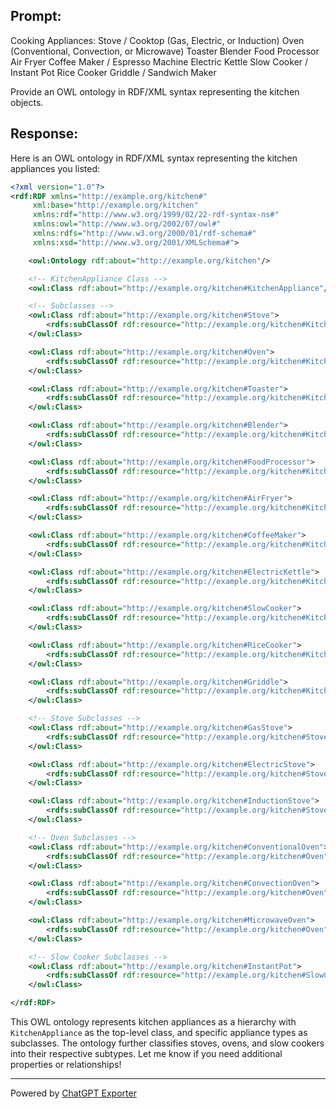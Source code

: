 ## Prompt:
Cooking Appliances:
Stove / Cooktop (Gas, Electric, or Induction)
Oven (Conventional, Convection, or Microwave)
Toaster
Blender
Food Processor
Air Fryer
Coffee Maker / Espresso Machine
Electric Kettle
Slow Cooker / Instant Pot
Rice Cooker
Griddle / Sandwich Maker

Provide an OWL ontology in RDF/XML syntax representing the kitchen objects.

## Response:
Here is an OWL ontology in RDF/XML syntax representing the kitchen appliances you listed:

```xml
<?xml version="1.0"?>
<rdf:RDF xmlns="http://example.org/kitchen#"
     xml:base="http://example.org/kitchen"
     xmlns:rdf="http://www.w3.org/1999/02/22-rdf-syntax-ns#"
     xmlns:owl="http://www.w3.org/2002/07/owl#"
     xmlns:rdfs="http://www.w3.org/2000/01/rdf-schema#"
     xmlns:xsd="http://www.w3.org/2001/XMLSchema#">

    <owl:Ontology rdf:about="http://example.org/kitchen"/>

    <!-- KitchenAppliance Class -->
    <owl:Class rdf:about="http://example.org/kitchen#KitchenAppliance"/>

    <!-- Subclasses -->
    <owl:Class rdf:about="http://example.org/kitchen#Stove">
        <rdfs:subClassOf rdf:resource="http://example.org/kitchen#KitchenAppliance"/>
    </owl:Class>

    <owl:Class rdf:about="http://example.org/kitchen#Oven">
        <rdfs:subClassOf rdf:resource="http://example.org/kitchen#KitchenAppliance"/>
    </owl:Class>

    <owl:Class rdf:about="http://example.org/kitchen#Toaster">
        <rdfs:subClassOf rdf:resource="http://example.org/kitchen#KitchenAppliance"/>
    </owl:Class>

    <owl:Class rdf:about="http://example.org/kitchen#Blender">
        <rdfs:subClassOf rdf:resource="http://example.org/kitchen#KitchenAppliance"/>
    </owl:Class>

    <owl:Class rdf:about="http://example.org/kitchen#FoodProcessor">
        <rdfs:subClassOf rdf:resource="http://example.org/kitchen#KitchenAppliance"/>
    </owl:Class>

    <owl:Class rdf:about="http://example.org/kitchen#AirFryer">
        <rdfs:subClassOf rdf:resource="http://example.org/kitchen#KitchenAppliance"/>
    </owl:Class>

    <owl:Class rdf:about="http://example.org/kitchen#CoffeeMaker">
        <rdfs:subClassOf rdf:resource="http://example.org/kitchen#KitchenAppliance"/>
    </owl:Class>

    <owl:Class rdf:about="http://example.org/kitchen#ElectricKettle">
        <rdfs:subClassOf rdf:resource="http://example.org/kitchen#KitchenAppliance"/>
    </owl:Class>

    <owl:Class rdf:about="http://example.org/kitchen#SlowCooker">
        <rdfs:subClassOf rdf:resource="http://example.org/kitchen#KitchenAppliance"/>
    </owl:Class>

    <owl:Class rdf:about="http://example.org/kitchen#RiceCooker">
        <rdfs:subClassOf rdf:resource="http://example.org/kitchen#KitchenAppliance"/>
    </owl:Class>

    <owl:Class rdf:about="http://example.org/kitchen#Griddle">
        <rdfs:subClassOf rdf:resource="http://example.org/kitchen#KitchenAppliance"/>
    </owl:Class>

    <!-- Stove Subclasses -->
    <owl:Class rdf:about="http://example.org/kitchen#GasStove">
        <rdfs:subClassOf rdf:resource="http://example.org/kitchen#Stove"/>
    </owl:Class>

    <owl:Class rdf:about="http://example.org/kitchen#ElectricStove">
        <rdfs:subClassOf rdf:resource="http://example.org/kitchen#Stove"/>
    </owl:Class>

    <owl:Class rdf:about="http://example.org/kitchen#InductionStove">
        <rdfs:subClassOf rdf:resource="http://example.org/kitchen#Stove"/>
    </owl:Class>

    <!-- Oven Subclasses -->
    <owl:Class rdf:about="http://example.org/kitchen#ConventionalOven">
        <rdfs:subClassOf rdf:resource="http://example.org/kitchen#Oven"/>
    </owl:Class>

    <owl:Class rdf:about="http://example.org/kitchen#ConvectionOven">
        <rdfs:subClassOf rdf:resource="http://example.org/kitchen#Oven"/>
    </owl:Class>

    <owl:Class rdf:about="http://example.org/kitchen#MicrowaveOven">
        <rdfs:subClassOf rdf:resource="http://example.org/kitchen#Oven"/>
    </owl:Class>

    <!-- Slow Cooker Subclasses -->
    <owl:Class rdf:about="http://example.org/kitchen#InstantPot">
        <rdfs:subClassOf rdf:resource="http://example.org/kitchen#SlowCooker"/>
    </owl:Class>

</rdf:RDF>
```

This OWL ontology represents kitchen appliances as a hierarchy with `KitchenAppliance` as the top-level class, and specific appliance types as subclasses. The ontology further classifies stoves, ovens, and slow cookers into their respective subtypes. Let me know if you need additional properties or relationships!



---
Powered by [ChatGPT Exporter](https://www.chatgptexporter.com)
